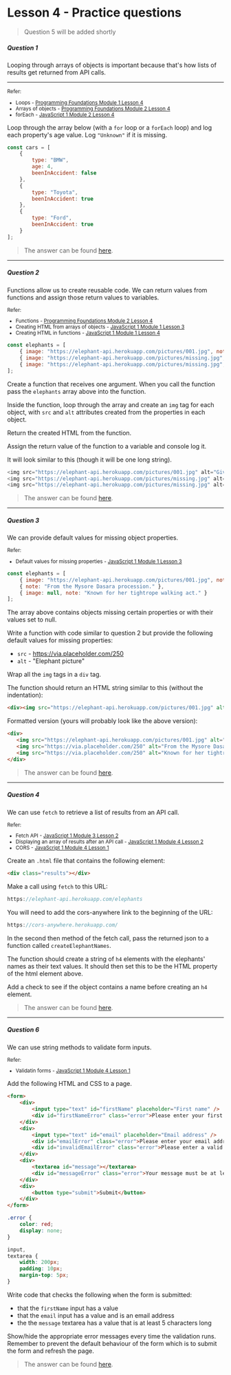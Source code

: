 # Lesson 4 - Practice questions

> Question 5 will be added shortly

<h5 class="question">Question 1</h5>

Looping through arrays of objects is important because that's how lists of results get returned from API calls.

---

<small>
    Refer: 
    <ul>
        <li>
            Loops - <a href="https://interactive-content.now.sh/programming-foundations/1/4">Programming Foundations Module 1 Lesson 4</a>
        </li>
        <li>
            Arrays of objects - <a href="https://interactive-content.now.sh/programming-foundations/2/3">Programming Foundations Module 2 Lesson 4</a>
        </li>
        <li>
            forEach - <a href="https://interactive-content.now.sh/javascript-1/2/4">JavaScript 1 Module 2 Lesson 4</a>
        </li>
    </ul>
</small>

Loop through the array below (with a `for` loop or a `forEach` loop) and log each property's age value. Log `"Unknown"` if it is missing.

```js
const cars = [
    {
        type: "BMW",
        age: 4,
        beenInAccident: false
    },
    {
        type: "Toyota",
        beenInAccident: true
    },
    {
        type: "Ford",
        beenInAccident: true
    }
];
```
> The answer can be found [here](https://github.com/javascript-repositories/js1-lesson-answers/blob/module-4-lesson-4-question-1/script.js).

---

<h5 class="question">Question 2</h5>

Functions allow us to create reusable code. We can return values from functions and assign those return values to variables.

<small>
    Refer: 
    <ul>
        <li>
            Functions - <a href="https://interactive-content.now.sh/programming-foundations/2/4">Programming Foundations Module 2 Lesson 4</a>
        </li>
        <li>
            Creating HTML from arrays of objects - <a href="https://interactive-content.now.sh/javascript-1/1/3">JavaScript 1 Module 1 Lesson 3</a>
        </li>
        <li>
             Creating HTML in functions - <a href="https://interactive-content.now.sh/javascript-1/1/4">JavaScript 1 Module 1 Lesson 4</a>
        </li>
    </ul>
</small>

```js
const elephants = [
    { image: "https://elephant-api.herokuapp.com/pictures/001.jpg", note: "Given to a Carolingian emperor." },
    { image: "https://elephant-api.herokuapp.com/pictures/missing.jpg", note: "From the Mysore Dasara procession." },
    { image: "https://elephant-api.herokuapp.com/pictures/missing.jpg", note: "Known for her tightrope walking act." }
];
```

Create a function that receives one argument. When you call the function pass the `elephants` array above into the function.

Inside the function, loop through the array and create an `img` tag for each object, with `src` and `alt` attributes created from the properties in each object.

Return the created HTML from the function.

Assign the return value of the function to a variable and console log it.

It will look similar to this (though it will be one long string).

```js
<img src="https://elephant-api.herokuapp.com/pictures/001.jpg" alt="Given to a Carolingian emperor.">
<img src="https://elephant-api.herokuapp.com/pictures/missing.jpg" alt="From the Mysore Dasara procession.">
<img src="https://elephant-api.herokuapp.com/pictures/missing.jpg" alt="Known for her tightrope walking act.">
```

> The answer can be found [here](https://github.com/javascript-repositories/js1-lesson-answers/blob/module-4-lesson-4-question-2/script.js).

---

<h5 class="question">Question 3</h5>

We can provide default values for missing object properties.

<small>
    Refer: 
    <ul>
        <li>
            Default values for missing properties - <a href="https://interactive-content.now.sh/javascript-1/1/3#default-values">JavaScript 1 Module 1 Lesson 3</a>
        </li>       
    </ul>
</small>

```js
const elephants = [
    { image: "https://elephant-api.herokuapp.com/pictures/001.jpg", note: null},
    { note: "From the Mysore Dasara procession." },
    { image: null, note: "Known for her tightrope walking act." }
];
```

The array above contains objects missing certain properties or with their values set to null.

Write a function with code similar to question 2 but provide the following default values for missing properties:

 - `src`  - https://via.placeholder.com/250
 - `alt` - "Elephant picture"

Wrap all the `img` tags in a `div` tag.

The function should return an HTML string similar to this (without the indentation):

 ```html
<div><img src="https://elephant-api.herokuapp.com/pictures/001.jpg" alt="Elephant picture"><img src="https://via.placeholder.com/250" alt="From the Mysore Dasara procession."><img src="https://via.placeholder.com/250" alt="Known for her tightrope walking act."></div>
 ```

 Formatted version (yours will probably look like the above version):

 ```html
<div>
    <img src="https://elephant-api.herokuapp.com/pictures/001.jpg" alt="Elephant picture">
    <img src="https://via.placeholder.com/250" alt="From the Mysore Dasara procession.">
    <img src="https://via.placeholder.com/250" alt="Known for her tightrope walking act.">
</div>
 ```

 > The answer can be found [here](https://github.com/javascript-repositories/js1-lesson-answers/blob/module-4-lesson-4-question-3/script.js).

---

<h5 class="question">Question 4</h5>

We can use `fetch` to retrieve a list of results from an API call.

<small>
    Refer: 
    <ul>
        <li>
            Fetch API - <a href="https://interactive-content.now.sh/javascript-1/3/2#fetch">JavaScript 1 Module 3 Lesson 2</a>
        </li>
        <li>
            Displaying an array of results after an API call - <a href="https://interactive-content.now.sh/javascript-1/4/2">JavaScript 1 Module 4 Lesson 2</a>
        </li>
        <li>
            CORS - <a href="https://interactive-content.now.sh/javascript-1/4/1">JavaScript 1 Module 4 Lesson 1</a>
        </li>       
    </ul>
</small>

Create an `.html` file that contains the following element:

```html
<div class="results"></div>
```

Make a call using `fetch` to this URL:

```js
https://elephant-api.herokuapp.com/elephants
```

You will need to add the cors-anywhere link to the beginning of the URL:

```js
https://cors-anywhere.herokuapp.com/
```

In the second then method of the fetch call, pass the returned json to a function called `createElephantNames`.

The function should create a string of `h4` elements with the elephants' names as their text values. It should then set this to be the HTML property of the html element above.

Add a check to see if the object contains a name before creating an `h4` element.

 > The answer can be found [here](https://github.com/javascript-repositories/js1-lesson-answers/tree/module-4-lesson-4-question-4).

---

<h5 class="question">Question 6</h5>

We can use string methods to validate form inputs.

<small>
    Refer: 
    <ul>
        <li>
            Validatin forms - <a href="https://interactive-content.now.sh/javascript-1/4/1#validating-forms">JavaScript 1 Module 4 Lesson 1</a>
        </li>       
    </ul>
</small>

Add the following HTML and CSS to a page.

```html
<form>
    <div>
        <input type="text" id="firstName" placeholder="First name" />
        <div id="firstNameError" class="error">Please enter your first name</div>
    </div>
    <div>
        <input type="text" id="email" placeholder="Email address" />
        <div id="emailError" class="error">Please enter your email address</div>
        <div id="invalidEmailError" class="error">Please enter a valid email address</div>
    </div>
    <div>
        <textarea id="message"></textarea>
        <div id="messageError" class="error">Your message must be at least five characters long</div>
    </div>
    <div>
        <button type="submit">Submit</button>
    </div>
</form>
```

```css
.error {
    color: red;
    display: none;
}

input,
textarea {
    width: 200px;
    padding: 10px;
    margin-top: 5px;
}
```

Write code that checks the following when the form is submitted:

- that the `firstName` input has a value
- that the `email` input has a value and is an email address
- the the `message` textarea has a value that is at least 5 characters long

Show/hide the appropriate error messages every time the validation runs. Remember to prevent the default behaviour of the form which is to submit the form and refresh the page.

> The answer can be found [here](https://github.com/javascript-repositories/js1-lesson-answers/blob/module-4-lesson-4-question-6/script.js).